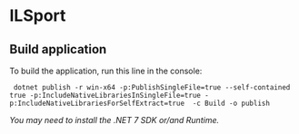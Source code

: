 # ILSport
## Build application
To build the application, run this line in the console:
```
 dotnet publish -r win-x64 -p:PublishSingleFile=true --self-contained true -p:IncludeNativeLibrariesInSingleFile=true -p:IncludeNativeLibrariesForSelfExtract=true  -c Build -o publish
```
*You may need to install the .NET 7 SDK or/and Runtime.*
 
